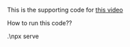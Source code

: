 This is the supporting code for [this video](https://youtu.be/lGokKxJ8D2c)


How to run this code??

.\npx serve


